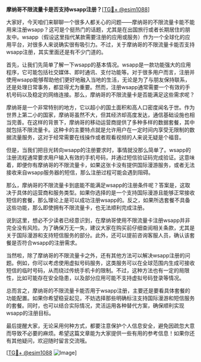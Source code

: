 **摩纳哥不限流量卡是否支持wsapp注册？**[[TG💪+ @esim1088](https://t.me/s/esim1088)]

大家好，今天咱们来聊聊一个很多人都关心的问题——摩纳哥的不限流量卡能不能用来注册wsapp？这可是个挺热门的话题，尤其是在出国旅行或者长期居住的朋友中。wsapp（假设这里指代某款需要注册的应用或服务）作为一个全球化的应用平台，对很多人来说确实很有吸引力。不过，关于摩纳哥的不限流量卡能否支持wsapp注册，其实里面还是有不少门道的。

首先，让我们先简单了解一下wsapp的基本情况。wsapp是一款功能强大的应用程序，它可能包括社交媒体、即时通讯、支付功能等。对于很多用户而言，注册并使用wsapp能够帮助他们更好地融入当地的生活，无论是为了与朋友保持联系，还是处理日常事务，都显得尤为重要。然而，注册wsapp通常需要一个有效的手机号码以及稳定的网络连接。那么，摩纳哥的不限流量卡是否能满足这些需求呢？

摩纳哥是一个非常特别的地方，它以超小的国土面积和高人口密度闻名于世。作为世界上第二小的国家，摩纳哥虽然不大，但其经济却高度发达，通信基础设施也相当完善。在这样的背景下，摩纳哥的移动运营商提供了多种多样的数据套餐，其中就包括不限流量卡。这种卡的主要特点就是允许用户在一定时间内享受无限制的数据流量服务，这对于经常需要在线操作或者观看视频的人来说无疑是个福音。

但是，当我们把目光转向wsapp的注册要求时，事情就没那么简单了。wsapp的注册流程通常要求用户输入有效的手机号码，并通过短信验证码完成验证。这意味着，即便你有摩纳哥的不限流量卡，如果这张卡没有提供国际漫游服务，或者无法接收来自wsapp服务器的短信，那么注册过程可能会遇到阻碍。

那么，摩纳哥的不限流量卡到底能不能满足wsapp的注册条件呢？答案是，这取决于具体的运营商和服务类型。如果你选择的是一个支持国际漫游且能够正常接收短信的套餐，那么理论上是可以成功注册wsapp的。反之，如果所选套餐不具备这些功能，那么即使拥有不限流量卡，也无法顺利完成注册。

说到这里，想必不少读者已经意识到，在摩纳哥使用不限流量卡注册wsapp并非完全没有风险。为了确保万无一失，建议大家在购买前仔细查阅相关条款，尤其是关于国际漫游和支持短信服务的部分。此外，还可以提前咨询客服人员，确认该套餐是否符合wsapp的注册需求。

当然啦，除了摩纳哥的不限流量卡之外，还有其他方法可以解决wsapp注册的问题。例如，你可以考虑使用虚拟号码服务，这类服务可以在全球范围内生成可接收短信的临时号码，从而绕过传统手机卡的限制。不过，这种方法也有一定的局限性，比如可能存在安全隐患，以及部分应用可能不支持虚拟号码登录等情况。

总而言之，摩纳哥的不限流量卡能否用于wsapp注册，主要还是要看具体套餐的功能配置。如果你希望稳妥起见，不妨选择那些明确标注支持国际漫游和短信服务的套餐。同时，也可以结合实际情况，灵活运用各种替代方案，确保顺利实现wsapp的注册目标。

最后提醒大家，无论采用何种方式，都要注意保护个人信息安全，避免因疏忽大意而导致不必要的麻烦。希望这篇文章能为大家提供一些有用的参考信息！如果你还有其他疑问，欢迎随时留言交流哦。

[[TG💪+ @esim1088](https://t.me/s/esim1088) ![Image](https://i.postimg.cc/4NQfJmqS/Snipaste-2025-05-13-00-14-12.png)]